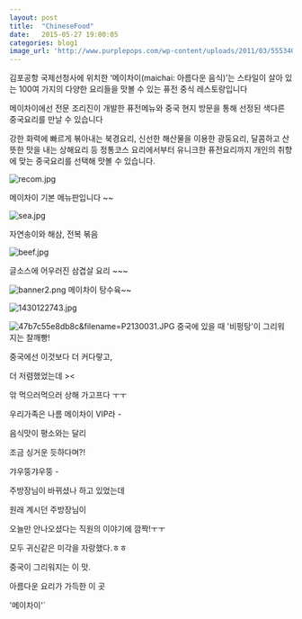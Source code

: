 ```yaml
---
layout: post
title:  "ChineseFood"
date:   2015-05-27 19:00:05
categories: blog1
image_url: 'http://www.purplepops.com/wp-content/uploads/2011/03/5553400024_782b71202e_o.jpg'
---
```



김포공항 국제선청사에 위치한 ‘메이차이(maichai: 아름다운 음식)’는 스타일이 살아 있는 100여 가지의 다양한 요리들을 맛볼 수 있는 퓨전 중식 레스토랑입니다


메이차이에선 전문 조리진이 개발한 퓨전메뉴와 중국 현지 방문을 통해 선정된 색다른 중국요리를 만날 수 있습니다

강한 화력에 빠르게 볶아내는 북경요리, 신선한 해산물을 이용한 광둥요리, 달콤하고 산뜻한 맛을 내는 상해요리 등 정통코스 요리에서부터 유니크한 퓨전요리까지 개인의 취향에 맞는 중국요리를 선택해 맛볼 수 있습니다.



![recom.jpg](http://www.meichai.co.kr/may_img/menu_img/recom.jpg)

메이차이 기본 메뉴판입니다 ~~



![sea.jpg](http://www.meichai.co.kr/may_img/menu_img/sea.jpg)

자연송이와 해삼, 전복 볶음 


![beef.jpg](http://www.meichai.co.kr/may_img/menu_img/beef.jpg)

글소스에 어우러진 삼겹살 요리 ~~~

![banner2.png](http://sp104.appara.kr/enterprise/2014/11/07/sp104//thema/banner2.png)
메이차이 탕수육~~

![1430122743.jpg](http://www.chinacorea.com/uploads/1430122743.jpg)

![47b7c55e8db8c&filename=P2130031.JPG](http://cfs9.blog.daum.net/image/31/blog/2008/02/17/14/26/47b7c55e8db8c&filename=P2130031.JPG)
중국에 있을 때 '비펑탕'이 그리워 지는 찰깨빵!

중국에선 이것보다 더 커다랗고,

더 저렴했었는데 ><

앆 먹으러먹으러 상해 가고프다 ㅜㅜ

 

우리가족은 나름 메이차이 VIP라 -

음식맛이 평소와는 달리

조금 싱거운 듯하다며?!

갸우뚱갸우뚱 -

주방장님이 바뀌셨나 하고 있었는데

 

원래 계시던 주방장님이

오늘만 안나오셨다는 직원의 이야기에 깜짝!ㅜㅜ 

모두  귀신같은 미각을 자랑했다.ㅎㅎ

 

중국이 그리워지는 이 맛.

아름다운 요리가 가득한 이 곳

'메이차이'`


